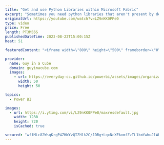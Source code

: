 ```yaml
---
title: "Get and use Python Libraries within Microsoft Fabric"
excerpt: "Sometimes you need python libraries that aren't present by default in Microsoft Fabric. Patrick walks you through how to manage your python libraries, so they are available when you need them.  Manage Python libraries in Microsoft Fabric https://learn.microsoft.com/fabric/data-science/python-guide/python-library-management"
originalUrl: https://youtube.com/watch?v=LZ9nKK0PPe0
type: video
price: Free
length: PT3M55S
publishedDateTime: 2023-08-22T15:00:15Z
heat: 51

featuredContent: "<iframe width=\"800\" height=\"500\" frameborder=\"0\" src=\"https://www.youtube.com/embed/LZ9nKK0PPe0\" allow=\"accelerometer; autoplay; encrypted-media; gyroscope; picture-in-picture\" allowfullscreen></iframe>"

provider:
  name: Guy in a Cube
  domain: guyinacube.com
  images:
    - url: https://everyday-cc.github.io/powerbi/assets/images/organizations/guyinacube.com-50x50.jpg
      width: 50
      height: 50

topics:
  - Power BI

images:
  - url: https://i.ytimg.com/vi/LZ9nKK0PPe0/maxresdefault.jpg
    width: 1280
    height: 720
    isCached: true

secured: "wffMLc82WsqKrgP4ZHWYvQIZHlk2C/1DRg+LqxNcXEkvmfZzTL1kmYwhuJlWBt/tcIjhjjWzTGSfGSrET0o+8PF6BjWh2Wx3R/NIkj/K1h3Ap74lWDHcSiZIhI66sc1kulLAR2x2cXm9yQKS7SYuBz3rdawOAn0nlXIA0TEedbVh4TBwFjDB0PMiuPI/Uxn9xCx0ehghVd0mmd5CKx09zUdbgauY2FO6KhGiArlHsxZad7S7JXD1jf890yHEy5EWoBjIV2c9LIYyQYj7ybRhmnFGELQmd+P21H/L/I2I3FYZ2LTzJSVhLgYtzvwMaSPyPIKrCihf+oWURhEkcdjXX2tPbTVW3WCYrEJNHf8LOk7M8ZnPJcLe28j/d1uD+PmXiZqAbrT+fqUsN8Y6+qjRXMhNRL6bFyWT9sLEX97Lkgg=;lgw8wa9tkHpITLUeQw/fDA=="
---
```


